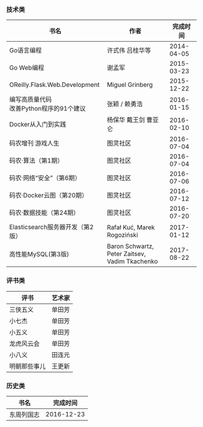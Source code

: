 ### 技术类

书名 | 作者 | 完成时间
------|------|------
Go语言编程 | 许式伟 吕桂华等 | 2014-04-05
Go Web编程 | 谢孟军 | 2015-03-23
OReilly.Flask.Web.Development | Miguel Grinberg |  2015-12-22
编写高质量代码<br>改善Python程序的91个建议 | 张颖 / 赖勇浩 |  2016-01-15
Docker从入门到实践 | 杨保华 戴王剑 曹亚仑 |  2016-02-10
码农增刊 游戏人生 | 图灵社区 | 2016-07-04 |
码农·算法（第1期）| 图灵社区 | 2016-07-04 |
码农·网络“安全”（第6期）| 图灵社区 | 2016-07-06 |
码农·Docker云图（第20期）| 图灵社区 | 2016-07-12 |
码农·数据技能（第24期）| 图灵社区 | 2016-07-20 |
Elasticsearch服务器开发（第2版）| Rafał Kuć, Marek Rogoziński | 2017-01-12 |
高性能MySQL(第3版) | Baron Schwartz, Peter Zaitsev, Vadim Tkachenko | 2017-08-22 |


### 评书类

评书 | 艺术家
------|------
三侠五义 | 单田芳
小七杰 | 单田芳
小五义 | 单田芳
龙虎风云会 | 单田芳
小八义 | 田连元
明朝那些事儿 | 王更新


### 历史类

书名 | 完成时间 |
------|------
东周列国志 | 2016-12-23
